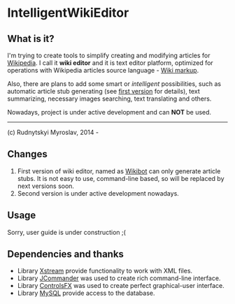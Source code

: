 # IntelligentWikiEditor
## What is it?
I'm trying to create tools to simplify creating and modifying articles for 
[Wikipedia](http://en.wikipedia.org). I call it **wiki editor** and it is 
text editor platform, optimized for operations with Wikipedia articles source
language - [Wiki markup](http://en.wikipedia.org/wiki/Help:Wiki_markup).

Also, there are plans to add some smart or *intelligent* possibilities, such
as automatic article stub generating (see [first version][wb] for details),
text summarizing, necessary images searching, text translating and others.

Nowadays, project is under active development and can **NOT** be used.

***

(c) Rudnytskyi Myroslav, 2014 -

[wb]: https://github.com/mrudnytskyi/WikiBot

## Changes
1. First version of wiki editor, named as [Wikibot][wb] can only generate 
article stubs. It is not easy to use, command-line based, so will be replaced
by next versions soon.
2. Second version is under active development nowadays.

## Usage
Sorry, user guide is under construction ;(

## Dependencies and thanks
* Library [Xstream](http://x-stream.github.io) provide functionality to work 
with XML files.
* Library [JCommander](http://jcommander.org) was used to create rich 
command-line interface.
* Library [ControlsFX](http://fxexperience.com/controlsfx/) was used to create perfect
graphical-user interface.
* Library [MySQL](https://www.mysql.com) provide access to the database.